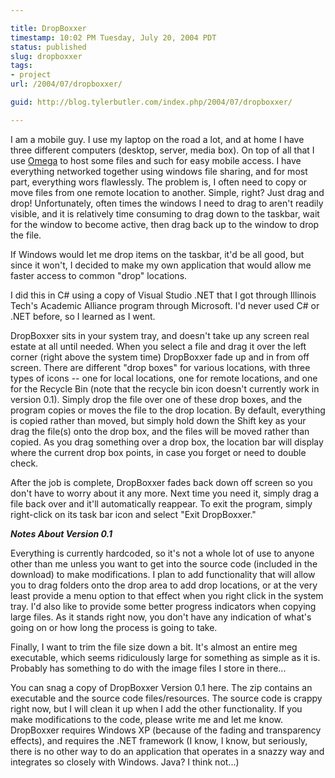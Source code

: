 ```yaml
---

title: DropBoxxer
timestamp: 10:02 PM Tuesday, July 20, 2004 PDT
status: published
slug: dropboxxer
tags:
- project
url: /2004/07/dropboxxer/

guid: http://blog.tylerbutler.com/index.php/2004/07/dropboxxer/

---
```


I am a mobile guy. I use my laptop on the road a lot, and at home I have three
different computers (desktop, server, media box). On top of all that I use
[Omega][1] to host some files and such for easy mobile access. I have
everything networked together using windows file sharing, and for most part,
everything wors flawlessly. The problem is, I often need to copy or move files
from one remote location to another. Simple, right? Just drag and drop!
Unfortunately, often times the windows I need to drag to aren't readily
visible, and it is relatively time consuming to drag down to the taskbar, wait
for the window to become active, then drag back up to the window to drop the
file.

  
If Windows would let me drop items on the taskbar, it'd be all good, but since
it won't, I decided to make my own application that would allow me faster
access to common "drop" locations.

  
I did this in C# using a copy of Visual Studio .NET that I got through
Illinois Tech's Academic Alliance program through Microsoft. I'd never used C#
or .NET before, so I learned as I went.

  
DropBoxxer sits in your system tray, and doesn't take up any screen real
estate at all until needed. When you select a file and drag it over the left
corner (right above the system time) DropBoxxer fade up and in from off
screen. There are different "drop boxes" for various locations, with three
types of icons -- one for local locations, one for remote locations, and one
for the Recycle Bin (note that the recycle bin icon doesn't currently work in
version 0.1). Simply drop the file over one of these drop boxes, and the
program copies or moves the file to the drop location. By default, everything
is copied rather than moved, but simply hold down the Shift key as your drag
the file(s) onto the drop box, and the files will be moved rather than copied.
As you drag something over a drop box, the location bar will display where the
current drop box points, in case you forget or need to double check.

  
After the job is complete, DropBoxxer fades back down off screen so you
don't have to worry about it any more. Next time you need it, simply drag a
file back over and it'll automatically reappear. To exit the program, simply
right-click on its task bar icon and select "Exit DropBoxxer."

  
  
**_Notes About Version 0.1_**
  
Everything is currently hardcoded, so it's not a whole lot of use to anyone
other than me unless you want to get into the source code (included in the
download) to make modifications. I plan to add functionality that will allow
you to drag folders onto the drop area to add drop locations, or at the very
least provide a menu option to that effect when you right click in the system
tray. I'd also like to provide some better progress indicators when copying
large files. As it stands right now, you don't have any indication of what's
going on or how long the process is going to take.

  
Finally, I want to trim the file size down a bit. It's almost an entire meg
executable, which seems ridiculously large for something as simple as it is.
Probably has something to do with the image files I store in there...

  
You can snag a copy of DropBoxxer Version 0.1 here. The zip contains an
executable and the source code files/resources. The source code is crappy
right now, but I will clean it up when I add the other functionality. If you
make modifications to the code, please write me and let me know. DropBoxxer
requires Windows XP (because of the fading and transparency effects), and
requires the .NET framework (I know, I know, but seriously, there is no other
way to do an application that operates in a snazzy way and integrates so
closely with Windows. Java? I think not...)

   [1]: http://omega.cs.iit.edu/
